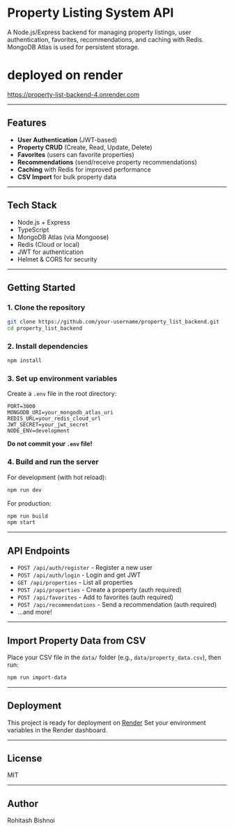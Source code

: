 # Property Listing System API

A Node.js/Express backend for managing property listings, user authentication, favorites, recommendations, and caching with Redis.  
MongoDB Atlas is used for persistent storage.

# deployed on render
https://property-list-backend-4.onrender.com

---

## Features

- **User Authentication** (JWT-based)
- **Property CRUD** (Create, Read, Update, Delete)
- **Favorites** (users can favorite properties)
- **Recommendations** (send/receive property recommendations)
- **Caching** with Redis for improved performance
- **CSV Import** for bulk property data

---

## Tech Stack

- Node.js + Express
- TypeScript
- MongoDB Atlas (via Mongoose)
- Redis (Cloud or local)
- JWT for authentication
- Helmet & CORS for security

---

## Getting Started

### 1. Clone the repository

```bash
git clone https://github.com/your-username/property_list_backend.git
cd property_list_backend
```

### 2. Install dependencies

```bash
npm install
```

### 3. Set up environment variables

Create a `.env` file in the root directory:

```
PORT=3000
MONGODB_URI=your_mongodb_atlas_uri
REDIS_URL=your_redis_cloud_url
JWT_SECRET=your_jwt_secret
NODE_ENV=development
```

**Do not commit your `.env` file!**

### 4. Build and run the server

For development (with hot reload):

```bash
npm run dev
```

For production:

```bash
npm run build
npm start
```

---

## API Endpoints

- `POST /api/auth/register` - Register a new user
- `POST /api/auth/login` - Login and get JWT
- `GET /api/properties` - List all properties
- `POST /api/properties` - Create a property (auth required)
- `POST /api/favorites` - Add to favorites (auth required)
- `POST /api/recommendations` - Send a recommendation (auth required)
- ...and more!

---

## Import Property Data from CSV

Place your CSV file in the `data/` folder (e.g., `data/property_data.csv`), then run:

```bash
npm run import-data
```

---

## Deployment

This project is ready for deployment on [Render](https://render.com) 
Set your environment variables in the Render dashboard.

---

## License

MIT

---

## Author

Rohitash Bishnoi 

